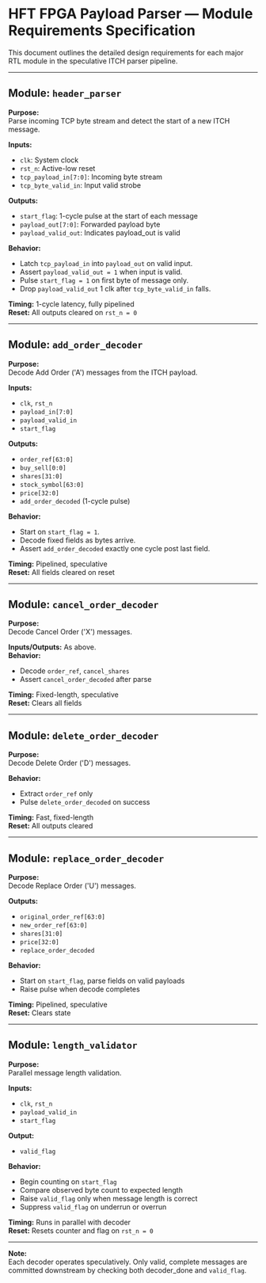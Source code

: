 
# HFT FPGA Payload Parser — Module Requirements Specification

This document outlines the detailed design requirements for each major RTL module in the speculative ITCH parser pipeline.

---

## Module: `header_parser`

**Purpose:**  
Parse incoming TCP byte stream and detect the start of a new ITCH message.

**Inputs:**
- `clk`: System clock
- `rst_n`: Active-low reset
- `tcp_payload_in[7:0]`: Incoming byte stream
- `tcp_byte_valid_in`: Input valid strobe

**Outputs:**
- `start_flag`: 1-cycle pulse at the start of each message
- `payload_out[7:0]`: Forwarded payload byte
- `payload_valid_out`: Indicates payload_out is valid

**Behavior:**
- Latch `tcp_payload_in` into `payload_out` on valid input.
- Assert `payload_valid_out = 1` when input is valid.
- Pulse `start_flag = 1` on first byte of message only.
- Drop `payload_valid_out` 1 clk after `tcp_byte_valid_in` falls.

**Timing:** 1-cycle latency, fully pipelined  
**Reset:** All outputs cleared on `rst_n = 0`

---

## Module: `add_order_decoder`

**Purpose:**  
Decode Add Order ('A') messages from the ITCH payload.

**Inputs:**
- `clk`, `rst_n`
- `payload_in[7:0]`
- `payload_valid_in`
- `start_flag`

**Outputs:**
- `order_ref[63:0]`
- `buy_sell[0:0]`
- `shares[31:0]`
- `stock_symbol[63:0]`
- `price[32:0]`
- `add_order_decoded` (1-cycle pulse)

**Behavior:**
- Start on `start_flag = 1`.
- Decode fixed fields as bytes arrive.
- Assert `add_order_decoded` exactly one cycle post last field.

**Timing:** Pipelined, speculative  
**Reset:** All fields cleared on reset

---

## Module: `cancel_order_decoder`

**Purpose:**  
Decode Cancel Order ('X') messages.

**Inputs/Outputs:** As above.  
**Behavior:**  
- Decode `order_ref`, `cancel_shares`
- Assert `cancel_order_decoded` after parse

**Timing:** Fixed-length, speculative  
**Reset:** Clears all fields

---

## Module: `delete_order_decoder`

**Purpose:**  
Decode Delete Order ('D') messages.

**Behavior:**  
- Extract `order_ref` only
- Pulse `delete_order_decoded` on success

**Timing:** Fast, fixed-length  
**Reset:** All outputs cleared

---

## Module: `replace_order_decoder`

**Purpose:**  
Decode Replace Order ('U') messages.

**Outputs:**
- `original_order_ref[63:0]`
- `new_order_ref[63:0]`
- `shares[31:0]`
- `price[32:0]`
- `replace_order_decoded`

**Behavior:**  
- Start on `start_flag`, parse fields on valid payloads
- Raise pulse when decode completes

**Timing:** Pipelined, speculative  
**Reset:** Clears state

---

## Module: `length_validator`

**Purpose:**  
Parallel message length validation.

**Inputs:**
- `clk`, `rst_n`
- `payload_valid_in`
- `start_flag`

**Output:**
- `valid_flag`

**Behavior:**
- Begin counting on `start_flag`
- Compare observed byte count to expected length
- Raise `valid_flag` only when message length is correct
- Suppress `valid_flag` on underrun or overrun

**Timing:** Runs in parallel with decoder  
**Reset:** Resets counter and flag on `rst_n = 0`

---

**Note:**  
Each decoder operates speculatively. Only valid, complete messages are committed downstream by checking both decoder_done and `valid_flag`.
